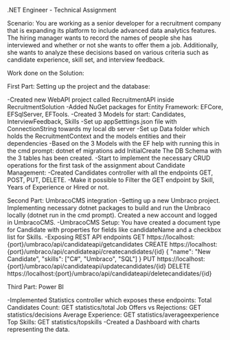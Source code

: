 .NET Engineer - Technical Assignment

Scenario:
You are working as a senior developer for a recruitment company that is expanding
its platform to include advanced data analytics features. The hiring manager wants
to record the names of people she has interviewed and whether or not she wants to
offer them a job. Additionally, she wants to analyze these decisions based on various
criteria such as candidate experience, skill set, and interview feedback.

Work done on the Solution:


First Part: Setting up the project and the database:

-Created new WebAPI project called RecruitmentAPI inside RecruitmentSolution
-Added NuGet packages for Entity Framework: EFCore, EFSqlServer, EFTools.
-Created 3 Models for start: Candidates, InterviewFeedback, Skills
-Set up appSetttings.json file with ConnectionString towards my local db server
-Set up Data folder which holds the RecruitmentContext and the models entities and their dependencies
-Based on the 3 Models with the EF help with running this in the cmd prompt:
dotnet ef migrations add InitialCreate
The DB Schema with the 3 tables has been created.
-Start to implement the necessary CRUD operations for the first task of the assignment about Candidate Management:
-Created Candidates controller with all the endpoints GET, POST, PUT, DELETE.
-Make it possible to Filter the GET endpoint by Skill, Years of Experience or Hired or not.

Second Part: UmbracoCMS integration
-Setting up a new Umbraco project. Implementing necessary dotnet packages to build and run the Umbraco locally (dotnet run in the cmd prompt). Created a new account and logged in UmbracoCMS.
-UmbracoCMS Setup: You have created a document type for Candidate with properties for fields like candidateName and a checkbox list for Skills.
-Exposing REST API endpoints 
GET https://localhost:{port}/umbraco/api/candidateapi/getcandidates
CREATE https://localhost:{port}/umbraco/api/candidateapi/createcandidates/{id}
{
    "name": "New Candidate",
    "skills": ["C#", "Umbraco", "SQL"]
}
PUT https://localhost:{port}/umbraco/api/candidateapi/updatecandidates/{id}
DELETE https://localhost:{port}/umbraco/api/candidateapi/deletecandidates/{id}


Third Part: Power BI

-Implemented Statistics controller which exposes these endpoints:
Total Candidates Count: GET statistics/total
Job Offers vs Rejections: GET statistics/decisions
Average Experience: GET statistics/averageexperience
Top Skills: GET statistics/topskills
-Created a Dashboard with charts representing the data.

